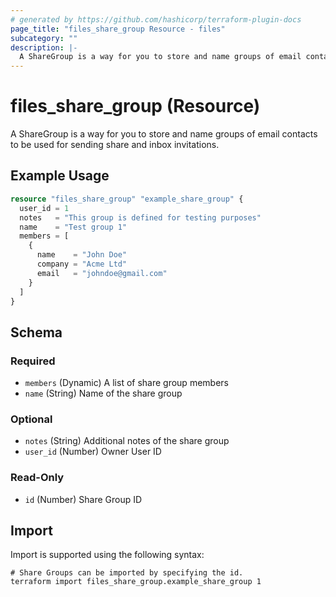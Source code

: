```yaml
---
# generated by https://github.com/hashicorp/terraform-plugin-docs
page_title: "files_share_group Resource - files"
subcategory: ""
description: |-
  A ShareGroup is a way for you to store and name groups of email contacts to be used for sending share and inbox invitations.
---
```


# files_share_group (Resource)

A ShareGroup is a way for you to store and name groups of email contacts to be used for sending share and inbox invitations.

## Example Usage

```terraform
resource "files_share_group" "example_share_group" {
  user_id = 1
  notes   = "This group is defined for testing purposes"
  name    = "Test group 1"
  members = [
    {
      name    = "John Doe"
      company = "Acme Ltd"
      email   = "johndoe@gmail.com"
    }
  ]
}
```

<!-- schema generated by tfplugindocs -->
## Schema

### Required

- `members` (Dynamic) A list of share group members
- `name` (String) Name of the share group

### Optional

- `notes` (String) Additional notes of the share group
- `user_id` (Number) Owner User ID

### Read-Only

- `id` (Number) Share Group ID

## Import

Import is supported using the following syntax:

```shell
# Share Groups can be imported by specifying the id.
terraform import files_share_group.example_share_group 1
```
